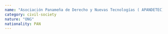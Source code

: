 ```yaml
---
name: "Asociación Panameña de Derecho y Nuevas Tecnologías ( APANDETEC)"
category: civil-society
nature: "ONG"
nationality: PAN
---
```

    